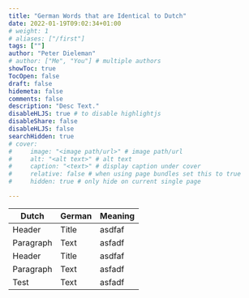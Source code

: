 ```yaml
---
title: "German Words that are Identical to Dutch"
date: 2022-01-19T09:02:34+01:00
# weight: 1
# aliases: ["/first"]
tags: [""]
author: "Peter Dieleman"
# author: ["Me", "You"] # multiple authors
showToc: true
TocOpen: false
draft: false
hidemeta: false
comments: false
description: "Desc Text."
disableHLJS: true # to disable highlightjs
disableShare: false
disableHLJS: false
searchHidden: true
# cover:
#     image: "<image path/url>" # image path/url
#     alt: "<alt text>" # alt text
#     caption: "<text>" # display caption under cover
#     relative: false # when using page bundles set this to true
#     hidden: true # only hide on current single page

---
```


| Dutch     | German | Meaning |
| --------- | ------ | ------- |
| Header    | Title  | asdfaf  |
| Paragraph | Text   | asfadf  |
| Header    | Title  | asdfaf  |
| Paragraph | Text   | asfadf  |
| Test		| Text   | asfadf  | 

<!-- retroworter -->

<!-- https://skiinformatie.nl/7-nederlandse-woorden-die-in-het-duits-heel-wat-anders-betekenen/ -->